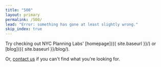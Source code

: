 ```yaml
---
title: "500"
layout: primary
permalink: /500/
lead: "Error: something has gone at least slightly wrong."
skip_index: true
---
```


Try checking out NYC Planning Labs' [homepage]({{ site.baseurl }}/) or [blog]({{ site.baseurl }}/blog/).

Or, [contact us](mailto:labs@planning.nyc.gov) if you can't find what you're looking for.
